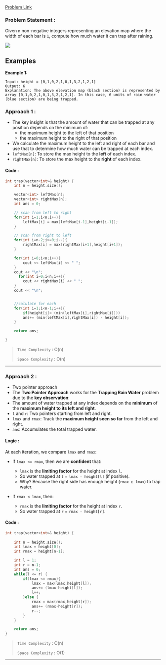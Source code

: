 [Problem Link](https://leetcode.com/problems/trapping-rain-water/description/)
### Problem Statement : 

Given `n` non-negative integers representing an elevation map where the width of each bar is `1`, compute how much water it can trap after raining.

![](https://assets.leetcode.com/uploads/2018/10/22/rainwatertrap.png)

## Examples

**Example 1:**

```
Input: height = [0,1,0,2,1,0,1,3,2,1,2,1]
Output: 6
Explanation: The above elevation map (black section) is represented by array [0,1,0,2,1,0,1,3,2,1,2,1]. In this case, 6 units of rain water (blue section) are being trapped.
```

### Approach 1 :

- The key insight is that the amount of water that can be trapped at any position depends on the minimum of:
	- the maximum height to the left of that position
	- the maximum height to the right of that position
- We calculate the maximum height to the left and right of each bar and use that to determine how much water can be trapped at each index.
- `leftMax[n]`: To store the max height to the **left** of each index.
- `rightMax[n]`: To store the max height to the **right** of each index.


#### Code :

``` cpp
int trap(vector<int>& height) {
	int n = height.size();

	vector<int> leftMax(n);
	vector<int> rightMax(n);
	int ans = 0;

	// scan from left to right
	for(int i=1;i<n;i++){
		leftMax[i] = max(leftMax[i-1],height[i-1]);
	}

	// scan from right to left
	for(int i=n-2;i>=0;i--){
		rightMax[i] = max(rightMax[i+1],height[i+1]);
	}

	for(int i=0;i<n;i++){
		cout << leftMax[i] << " ";
	}
	cout << "\n";
	  for(int i=0;i<n;i++){
		cout << rightMax[i] << " ";
	}
	cout << "\n";


	//calulate for each
	for(int i=1;i<n-1;i++){
		if(height[i]< (min(leftMax[i],rightMax[i])))
		ans+= (min(leftMax[i],rightMax[i]) - height[i]);
	}

	return ans;

}

```


> `Time Complexity` : O(n)
> 
> `Space Complexity` : O(n)


---


### Approach 2 :

- Two pointer approach
- The **Two Pointer Approach** works for the **Trapping Rain Water** problem due to the **key observation**:
- The amount of water trapped at any index depends on the **minimum** of the **maximum height to its left and right**.
- `l` and `r`: Two pointers starting from left and right.
- `lmax` and `rmax`: Track the **maximum height seen so far** from the left and right.
- `ans`: Accumulates the total trapped water.

#### Logic : 

At each iteration, we compare `lmax` and `rmax`:
- If `lmax <= rmax`, then we are **confident** that:
    - `lmax` is the **limiting factor** for the height at index `l`.
    - So water trapped at `l` = `lmax - height[l]` (if positive).
    - Why? Because the right side has enough height (`rmax ≥ lmax`) to trap water.
        
- If `rmax < lmax`, then:
    - `rmax` is the **limiting factor** for the height at index `r`.
    - So water trapped at `r` = `rmax - height[r]`.

#### Code :

``` cpp
int trap(vector<int>& height) {
        
	int n = height.size();
	int lmax = height[0];
	int rmax = height[n-1];

	int l = 1;
	int r = n-1;
	int ans = 0;
	while(l <= r) {
		if(lmax <= rmax){
			lmax = max(lmax,height[l]);
			ans+= (lmax-height[l]);
			l++;
		}else {
			rmax = max(rmax,height[r]);
			ans+= (rmax-height[r]);
			r--;
		}
	}

	return ans;
}

```


> `Time Complexity` : O(n)
> 
> `Space Complexity` : O(1)

---
